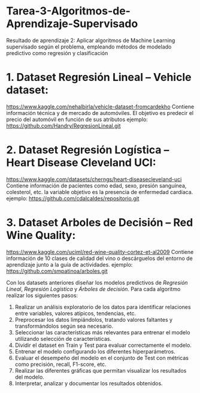 # Tarea-3-Algoritmos-de-Aprendizaje-Supervisado
Resultado de aprendizaje 2: Aplicar algoritmos de Machine Learning supervisado según el problema, empleando métodos de modelado predictivo como regresión y clasificación 

#  1. Dataset Regresión Lineal – Vehicle dataset:
https://www.kaggle.com/nehalbirla/vehicle-dataset-fromcardekho
Contiene información técnica y de mercado de automóviles. El objetivo es predecir el precio del automóvil en función de sus atributos
ejemplo: https://github.com/Handry/RegresionLineal.git
#  2. Dataset Regresión Logística – Heart Disease Cleveland UCI:
https://www.kaggle.com/datasets/cherngs/heart-diseasecleveland-uci
Contiene información de pacientes como edad, sexo, presión sanguínea, colesterol, etc. la variable objetivo es la presencia de enfermedad cardíaca.
ejemplo: https://github.com/cdalcaldes/repositorio.git
#  3. Dataset Arboles de Decisión – Red Wine Quality:
https://www.kaggle.com/uciml/red-wine-quality-cortez-et-al2009
Contiene información de 10 clases de calidad del vino o descárguelos del entorno de aprendizaje junto a la guía de actividades.
ejemplo: https://github.com/smpatinoa/arboles.git

Con los datasets anteriores diseñar los modelos predictivos de *Regresión Lineal*, *Regresión Logística* y *Árboles de decisión*. Para cada algoritmo realizar los siguientes pasos:
1. Realizar un análisis exploratorio de los datos para identificar relaciones entre variables, valores atípicos, tendencias, etc.
2. Preprocesar los datos limpiándolos, tratando valores faltantes y transformándolos según sea necesario.
3. Seleccionar las características más relevantes para entrenar el modelo utilizando selección de características.
4. Dividir el dataset en Train y Test para evaluar correctamente el modelo.
5. Entrenar el modelo configurando los diferentes hiperparámetros.
6. Evaluar el desempeño del modelo en el conjunto de Test con métricas como precisión, recall, F1-score, etc.
7. Realizar las diferentes gráficas que permitan visualizar los resultados del modelo.
8. Interpretar, analizar y documentar los resultados obtenidos.
